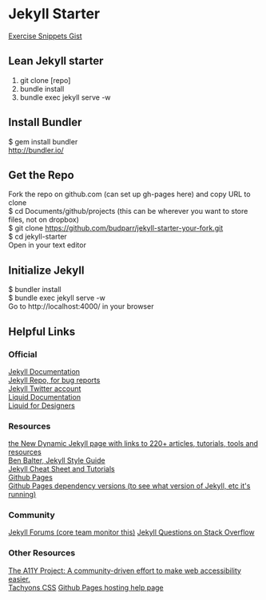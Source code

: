 # Jekyll Starter

[Exercise Snippets Gist](https://gist.github.com/budparr/64ef15890fe97eb4e4bcaa5b029a91e5)

## Lean Jekyll starter

1) git clone [repo]
2) bundle install
3) bundle exec jekyll serve -w



## Install Bundler

$ gem install bundler  
http://bundler.io/


## Get the Repo

Fork the repo on github.com (can set up gh-pages here) and copy URL to clone  
$ cd Documents/github/projects (this can be wherever you want to store files, not on dropbox)  
$ git clone https://github.com/budparr/jekyll-starter-your-fork.git  
$ cd jekyll-starter  
Open in your text editor  


## Initialize Jekyll
$ bundler install  
$ bundle exec jekyll serve -w  
Go to http://localhost:4000/ in your browser



## Helpful Links

### Official

[Jekyll Documentation](http://jekyllrb.com/docs/home/)  
[Jekyll Repo, for bug reports](https://github.com/jekyll/jekyll/issues)  
[Jekyll Twitter account](https://twitter.com/jekyllrb)  
[Liquid Documentation](http://shopify.github.io/liquid/)  
[Liquid for Designers](https://github.com/Shopify/liquid/wiki/Liquid-for-Designers)  

### Resources

[the New Dynamic Jekyll page with links to 220+ articles, tutorials, tools and resources](https://www.thenewdynamic.org/tool/jekyll/)  
[Ben Balter, Jekyll Style Guide](http://ben.balter.com/jekyll-style-guide/)  
[Jekyll Cheat Sheet and Tutorials](http://jekyll.tips/jekyll-cheat-sheet/)  
[Github Pages](https://pages.github.com/)  
[Github Pages dependency versions (to see what version of Jekyll, etc it's running)](https://pages.github.com/versions/)


### Community

[Jekyll Forums (core team monitor this)](https://talk.jekyllrb.com/)
[Jekyll Questions on Stack Overflow](http://stackoverflow.com/questions/tagged/jekyll)  


### Other Resources

[The A11Y Project: A community-driven effort to make web accessibility easier.](http://a11yproject.com/)  
[Tachyons CSS](http://tachyons.io/)
[Github Pages hosting help page](https://help.github.com/articles/about-github-pages-and-jekyll/)
